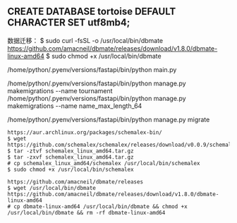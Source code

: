 
## CREATE DATABASE tortoise DEFAULT CHARACTER SET utf8mb4;


数据迁移：
$ sudo curl -fsSL -o /usr/local/bin/dbmate https://github.com/amacneil/dbmate/releases/download/v1.8.0/dbmate-linux-amd64
$ sudo chmod +x /usr/local/bin/dbmate

/home/python/.pyenv/versions/fastapi/bin/python main.py 

/home/python/.pyenv/versions/fastapi/bin/python manage.py makemigrations --name tournament
/home/python/.pyenv/versions/fastapi/bin/python manage.py makemigrations --name name_max_length_64

/home/python/.pyenv/versions/fastapi/bin/python manage.py migrate

```
https://aur.archlinux.org/packages/schemalex-bin/
$ wget https://github.com/schemalex/schemalex/releases/download/v0.0.9/schemalex_linux_amd64.tar.gz
$ tar -ztvf schemalex_linux_amd64.tar.gz
$ tar -zxvf schemalex_linux_amd64.tar.gz
# cp schemalex_linux_amd64/schemalex /usr/local/bin/schemalex
$ sudo chmod +x /usr/local/bin/schemalex

https://github.com/amacneil/dbmate/releases
$ wget /usr/local/bin/dbmate https://github.com/amacneil/dbmate/releases/download/v1.8.0/dbmate-linux-amd64
# cp dbmate-linux-amd64 /usr/local/bin/dbmate && chmod +x /usr/local/bin/dbmate && rm -rf dbmate-linux-amd64
```



